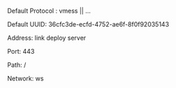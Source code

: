 Default Protocol : vmess || ...

Default UUID: 36cfc3de-ecfd-4752-ae6f-8f0f92035143

Address: link deploy server

Port: 443

Path: /

Network: ws

